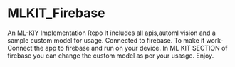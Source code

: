 # MLKIT_Firebase
An ML-KIY Implementation Repo
It includes all apis,automl vision and a sample custom model for usage.
Connected to firebase.
To make it work-Connect the app to firebase and run on your device.
In ML KIT SECTION of firebase you can change the custom model as per your usasge.
Enjoy.

